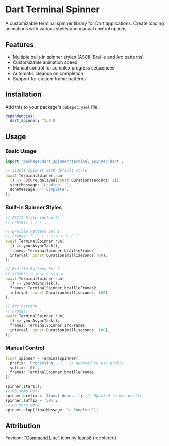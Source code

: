 # Dart Terminal Spinner

A customizable terminal spinner library for Dart applications. Create loading animations with various styles and manual control options.

## Features

- Multiple built-in spinner styles (ASCII, Braille and Arc patterns)
- Customizable animation speed
- Manual control for complex progress sequences
- Automatic cleanup on completion
- Support for custom frame patterns

## Installation

Add this to your package's `pubspec.yaml` file:

```yaml
dependencies:
  dart_spinner: ^1.0.0
```

## Usage

### Basic Usage

```dart
import 'package:dart_spinner/terminal_spinner.dart';

// Simple spinner with default style
await TerminalSpinner.run(
  () => Future.delayed(const Duration(seconds: 2)),
  startMessage: 'Loading...',
  doneMessage: '✓ Complete',
);
```

### Built-in Spinner Styles

```dart
// ASCII Style (default)
// Frames: | / - \

// Braille Pattern Set 1
// Frames: ⠋ ⠙ ⠹ ⠸ ⠼ ⠴ ⠦ ⠧ ⠇ ⠏
await TerminalSpinner.run(
  () => yourAsyncTask(),
  frames: TerminalSpinner.brailleFrames,
  interval: const Duration(milliseconds: 80),
);

// Braille Pattern Set 2
// Frames: ⠿ ⠷ ⠯ ⠟ ⠻ ⠽ ⠾
await TerminalSpinner.run(
  () => yourAsyncTask(),
  frames: TerminalSpinner.brailleFrames2,
  interval: const Duration(milliseconds: 100),
);

// Arc Pattern
// Frames: ◜ ◠ ◝ ◞ ◡ ◟
await TerminalSpinner.run(
  () => yourAsyncTask(),
  frames: TerminalSpinner.arcFrames,
  interval: const Duration(milliseconds: 100),
);
```

### Manual Control

```dart
final spinner = TerminalSpinner(
  prefix: 'Processing...',  // Updated to use prefix
  suffix: '0%',
  frames: TerminalSpinner.brailleFrames,
);

spinner.start();
// Do some work
spinner.prefix = 'Almost done...';  // Updated to use prefix
spinner.suffix = '50%';
// Do more work
spinner.stop(finalMessage: '✓ Complete');
```

## Attribution

Favicon: ["Command Line"](https://icons8.com/icon/Q1AFc3pgrJGm/command-line) icon by [Icons8](https://icons8.com) (recolered)
